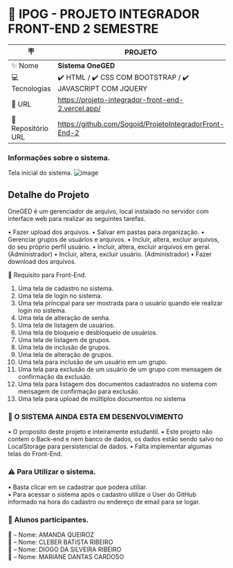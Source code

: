 # :school: IPOG - PROJETO INTEGRADOR FRONT-END 2 SEMESTRE

|:placard:  | PROJETO |
| -------------  | --- |
| :sparkles: Nome        | **Sistema OneGED**
| :computer: Tecnologias | :heavy_check_mark: HTML / :heavy_check_mark: CSS COM BOOTSTRAP / :heavy_check_mark: JAVASCRIPT COM JQUERY
| :rocket: URL         | https://projeto-integrador-front-end-2.vercel.app/
| :open_file_folder: Repositório URL  | https://github.com/Sogoid/ProjetoIntegradorFront-End-2



### Informações sobre o sistema.

Tela inicial do sistema.
![image](https://github.com/Sogoid/ProjetoIntegradorFront-End-2/assets/116321555/7fb48ebb-39b7-4088-b762-8112f46cd6cb)


## Detalhe do Projeto

OneGED é um gerenciador de arquivo, local instalado no servidor com interface web para realizar as seguintes tarefas.

•	Fazer upload dos arquivos.
•	Salvar em pastas para organização.
•	Gerenciar grupos de usuários e arquivos.
•	Incluir, altera, excluir arquivos, do seu próprio perfil usuário. 
•	Incluir, altera, excluir arquivos em geral. (Administrador)
•	Incluir, altera, excluir usuário. (Administrador)
•	Fazer download dos arquivos.


:memo: Requisito para Front-End.

1. Uma tela de cadastro no sistema. 
2. Uma tela de login no sistema. 
3. Uma tela principal para ser mostrada para o usuário quando ele realizar login no sistema.
4. Uma tela de alteração de senha.
5. Uma tela de listagem de usuários.
6. Uma tela de bloqueio e desbloqueio de usuários.
7. Uma tela de listagem de grupos.
8. Uma tela de inclusão de grupos.
9. Uma tela de alteração de grupos.
10. Uma tela para inclusão de um usuário em um grupo.
11. Uma tela para exclusão de um usuário de um grupo com mensagem de confirmação da exclusão.
12. Uma tela para listagem dos documentos cadastrados no sistema com mensagem de confirmação para exclusão.
13. Uma tela para upload de múltiplos documentos no sistema

### :construction: O SISTEMA AINDA ESTA EM DESENVOLVIMENTO

• O proposito deste projeto e inteiramente estudantil.
• Este projeto não contem o Back-end e nem banco de dados, os dados estão sendo salvo no LocalStorage para persistencial de dados.
• Falta implementar algumas telas do Front-End.

### :warning: Para Utilizar o sistema.

• Basta clicar em se cadastrar que podera utiliar. \
• Para acessar o sistema após o cadastro utilize o User do GitHub informado na hora do cadastro ou endereço de email para se logar.

### :scroll: Alunos participantes.

 :woman: – Nome: AMANDA QUEIROZ \
 :man:  – Nome: CLEBER BATISTA RIBEIRO \
 :man:  – Nome: DIOGO DA SILVEIRA RIBEIRO \
 :woman: – Nome: MARIANE DANTAS CARDOSO
